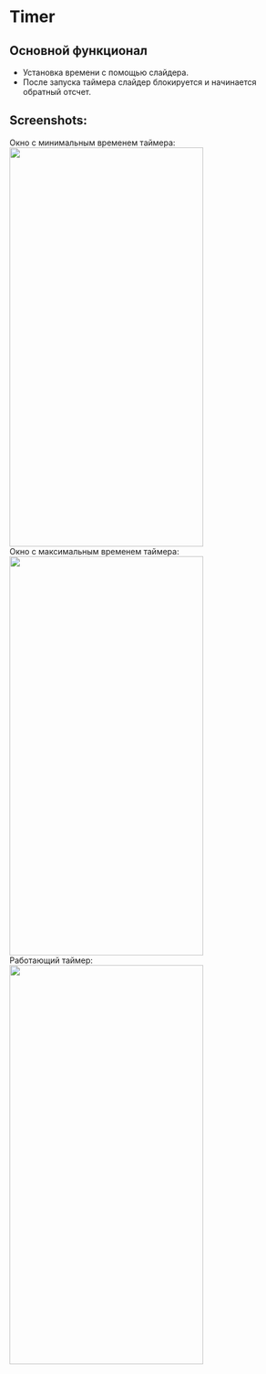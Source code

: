 # Timer

## Основной функционал
- Установка времени с помощью слайдера.
- После запуска таймера слайдер блокируется и начинается обратный отсчет.

## Screenshots:
Окно с минимальным временем таймера: <br>
<img src="https://github.com/KonstantinSham/proba/assets/69507445/bdad25ed-ad31-4b2e-a555-fe798e149f95" width="340" height="699" />  <br>
Окно с максимальным временем таймера: <br>
<img src="https://github.com/KonstantinSham/proba/assets/69507445/2dd1f3fe-742e-4b9b-89e2-0c460a3c9d85" width="340" height="699" />  <br>
Работающий таймер: <br>
<img src="https://github.com/KonstantinSham/proba/assets/69507445/257e89ef-08de-4514-8014-0fdfb5d45401" width="340" height="699" />  <br>
